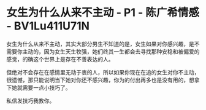 # 女生为什么从来不主动 - P1 - 陈广希情感 - BV1Lu411U71N

女生为什么从来不主动，其实大部分男生不知道的是，女生如果对你感兴趣，是不需要你主动的，因为女生天生牧强，她们终其一生都会去寻找那种安稳和被偏爱的感觉，的确这个世界上是存在不善表达的人。

但绝对不会存在在感情里无动于衷的人，所以如果你现在在追的女生对你不主动，很遗憾，那只能说明当下她对你还不感兴趣，你为的付出再多也是没有用的，想拿下她就需要一点小技巧了。

私信发技巧我教你。